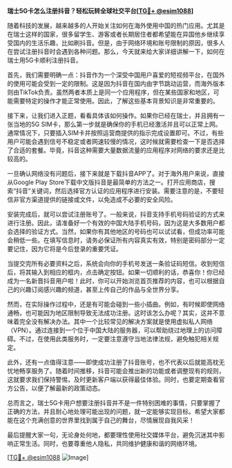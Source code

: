 **瑞士5G卡怎么注册抖音？轻松玩转全球社交平台[[TG💪+ @esim1088](https://t.me/s/esim1088)]**

随着科技的发展，越来越多的人开始关注如何在海外使用中国的热门应用。尤其是在瑞士这样的国家，很多留学生、游客或者长期居住者都希望能在异国他乡继续享受国内的生活乐趣，比如刷抖音。但是，由于网络环境和账号限制的原因，很多人在尝试注册抖音时会遇到各种问题。那么，今天就来给大家详细讲解一下，如何在瑞士用5G卡顺利注册抖音。

首先，我们需要明确一点：抖音作为一个深受中国用户喜爱的短视频平台，在国外的使用可能会受到一定的限制。这是因为抖音在国内由字节跳动运营，而海外版本则由TikTok负责。虽然两者本质上是同一个应用程序，但在某些国家和地区，可能需要特定的操作才能正常使用。因此，了解这些基本背景知识是非常重要的。

接下来，让我们进入正题，看看具体该如何操作。如果你已经在瑞士，并且拥有一张当地的5G SIM卡，那么第一步就是确保你的手机已经激活并且可以正常上网。通常情况下，只要插入SIM卡并按照运营商提供的指示完成设置即可。不过，有些用户可能会遇到信号不稳定或者网速较慢的情况，这时候就需要检查一下是否选择了合适的套餐。毕竟，抖音这种需要大量数据流量的应用程序对网络的要求还是比较高的。

一旦确认网络没有问题后，接下来就是下载抖音APP了。对于海外用户来说，直接从Google Play Store下载中文版抖音是最简单的方法之一。打开应用商店，搜索“抖音”关键词，然后选择官方认证的应用程序进行安装。需要注意的是，不要轻信非官方渠道提供的链接或文件，以免造成不必要的安全风险。

安装完成后，就可以尝试注册账号了。一般来说，抖音支持手机号码验证的方式来进行注册。因此，请准备好一个有效的中国大陆手机号码，因为这是大多数用户都会选择的验证方式。当然，如果你有其他地区的号码也可以试试看，但成功率可能会稍低一些。在填写信息时，请务必保证所有内容真实有效，特别是密码部分一定要记住，因为它将是今后登录的重要凭证。

当提交完所有必要资料之后，系统会向你的手机号发送一条验证码短信。收到短信后，将其输入到相应的框内，点击确定按钮。如果一切顺利的话，恭喜你！你已经成为一名新晋抖音用户啦！此时，你可以开始浏览首页推荐的内容，也可以根据自己的兴趣订阅感兴趣的频道，甚至上传自己的作品与全世界分享。

然而，在实际操作过程中，还是有可能会碰到一些小插曲。例如，有时候即使网络通畅，也可能因为地区限制导致无法成功注册。这时该怎么办呢？其实，这并不意味着完全没有解决办法。其中一个比较常见的解决方案就是使用虚拟私人网络（VPN）。通过连接到一个位于中国大陆的服务器，可以帮助绕过地理上的访问障碍。不过，在使用此类服务时，一定要注意遵守当地法律法规，避免触犯相关规定。

此外，还有一点值得注意——即使成功注册了抖音账号，也不代表以后就能高枕无忧地畅享服务了。随着时间推移，抖音可能会推出新的功能或者调整现有的规则，这就要求我们保持警惕，及时更新客户端以获得最佳体验。同时，也要定期查看官方公告，以便了解最新的政策动态。

总而言之，瑞士5G卡用户想要注册抖音并不是一件特别困难的事情，只要掌握了正确的方法，并且耐心地处理可能出现的问题，就一定能够实现目标。希望大家都能在这个充满创意的世界里找到属于自己的舞台，尽情展现自我风采！

最后提醒大家一句，无论身处何地，都要理性使用社交媒体平台，避免沉迷其中影响正常生活。同时，也要尊重他人隐私，共同维护健康和谐的网络环境。

[[TG💪+ @esim1088](https://t.me/s/esim1088) ![Image](https://i.postimg.cc/4NQfJmqS/Snipaste-2025-05-13-00-14-12.png)]